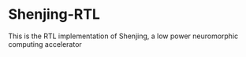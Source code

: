 # Shenjing-RTL
This is the RTL implementation of Shenjing, a low power neuromorphic computing accelerator

